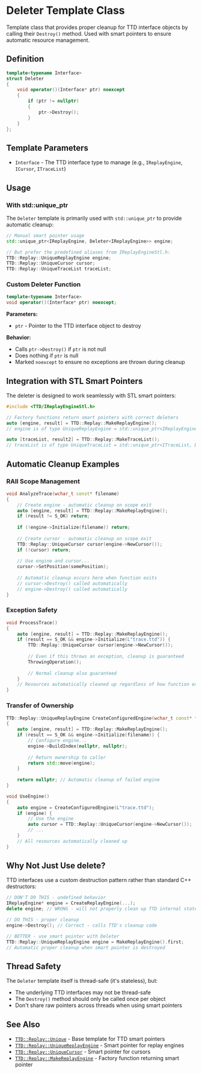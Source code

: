 # Deleter Template Class

Template class that provides proper cleanup for TTD interface objects by calling their `Destroy()` method. Used with smart pointers to ensure automatic resource management.

## Definition

```cpp
template<typename Interface>
struct Deleter
{
    void operator()(Interface* ptr) noexcept
    {
        if (ptr != nullptr)
        {
            ptr->Destroy();
        }
    }
};
```

## Template Parameters

- `Interface` - The TTD interface type to manage (e.g., `IReplayEngine`, `ICursor`, `ITraceList`)

## Usage

### With std::unique_ptr

The `Deleter` template is primarily used with `std::unique_ptr` to provide automatic cleanup:

```cpp
// Manual smart pointer usage
std::unique_ptr<IReplayEngine, Deleter<IReplayEngine>> engine;

// But prefer the predefined aliases from IReplayEngineStl.h:
TTD::Replay::UniqueReplayEngine engine;
TTD::Replay::UniqueCursor cursor;
TTD::Replay::UniqueTraceList traceList;
```

### Custom Deleter Function

```cpp
template<typename Interface>
void operator()(Interface* ptr) noexcept;
```

**Parameters:**
- `ptr` - Pointer to the TTD interface object to destroy

**Behavior:**
- Calls `ptr->Destroy()` if `ptr` is not null
- Does nothing if `ptr` is null
- Marked `noexcept` to ensure no exceptions are thrown during cleanup

## Integration with STL Smart Pointers

The deleter is designed to work seamlessly with STL smart pointers:

```cpp
#include <TTD/IReplayEngineStl.h>

// Factory functions return smart pointers with correct deleters
auto [engine, result] = TTD::Replay::MakeReplayEngine();
// engine is of type UniqueReplayEngine = std::unique_ptr<IReplayEngine, Deleter<IReplayEngine>>

auto [traceList, result2] = TTD::Replay::MakeTraceList();  
// traceList is of type UniqueTraceList = std::unique_ptr<ITraceList, Deleter<ITraceList>>
```

## Automatic Cleanup Examples

### RAII Scope Management
```cpp
void AnalyzeTrace(wchar_t const* filename)
{
    // Create engine - automatic cleanup on scope exit
    auto [engine, result] = TTD::Replay::MakeReplayEngine();
    if (result != S_OK) return;
    
    if (!engine->Initialize(filename)) return;
    
    // Create cursor - automatic cleanup on scope exit
    TTD::Replay::UniqueCursor cursor(engine->NewCursor());
    if (!cursor) return;
    
    // Use engine and cursor...
    cursor->SetPosition(somePosition);
    
    // Automatic cleanup occurs here when function exits
    // cursor->Destroy() called automatically
    // engine->Destroy() called automatically
}
```

### Exception Safety
```cpp
void ProcessTrace()
{
    auto [engine, result] = TTD::Replay::MakeReplayEngine();
    if (result == S_OK && engine->Initialize(L"trace.ttd")) {
        TTD::Replay::UniqueCursor cursor(engine->NewCursor());
        
        // Even if this throws an exception, cleanup is guaranteed
        ThrowingOperation();
        
        // Normal cleanup also guaranteed
    }
    // Resources automatically cleaned up regardless of how function exits
}
```

### Transfer of Ownership
```cpp
TTD::Replay::UniqueReplayEngine CreateConfiguredEngine(wchar_t const* filename)
{
    auto [engine, result] = TTD::Replay::MakeReplayEngine();
    if (result == S_OK && engine->Initialize(filename)) {
        // Configure engine...
        engine->BuildIndex(nullptr, nullptr);
        
        // Return ownership to caller
        return std::move(engine);
    }
    
    return nullptr; // Automatic cleanup of failed engine
}

void UseEngine()
{
    auto engine = CreateConfiguredEngine(L"trace.ttd");
    if (engine) {
        // Use the engine
        auto cursor = TTD::Replay::UniqueCursor(engine->NewCursor());
        // ...
    }
    // All resources automatically cleaned up
}
```

## Why Not Just Use delete?

TTD interfaces use a custom destruction pattern rather than standard C++ destructors:

```cpp
// DON'T DO THIS - undefined behavior
IReplayEngine* engine = CreateReplayEngine(...);
delete engine; // WRONG - will not properly clean up TTD internal state

// DO THIS - proper cleanup
engine->Destroy(); // Correct - calls TTD's cleanup code

// BETTER - use smart pointer with Deleter
TTD::Replay::UniqueReplayEngine engine = MakeReplayEngine().first;
// Automatic proper cleanup when smart pointer is destroyed
```

## Thread Safety

The `Deleter` template itself is thread-safe (it's stateless), but:
- The underlying TTD interfaces may not be thread-safe
- The `Destroy()` method should only be called once per object
- Don't share raw pointers across threads when using smart pointers

## See Also

- [`TTD::Replay::Unique`](../IReplayEngineStl.h/type-Unique.md) - Base template for TTD smart pointers
- [`TTD::Replay::UniqueReplayEngine`](../IReplayEngineStl.h/type-UniqueReplayEngine.md) - Smart pointer for replay engines  
- [`TTD::Replay::UniqueCursor`](../IReplayEngineStl.h/type-UniqueCursor.md) - Smart pointer for cursors
- [`TTD::Replay::MakeReplayEngine`](../IReplayEngineStl.h/function-MakeReplayEngine.md) - Factory function returning smart pointer
